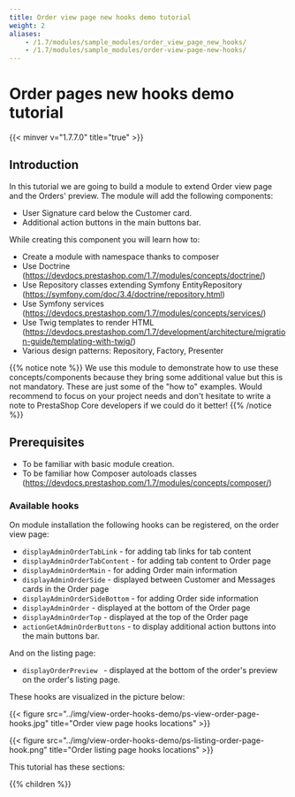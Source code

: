 ```yaml
---
title: Order view page new hooks demo tutorial 
weight: 2
aliases:
    - /1.7/modules/sample_modules/order_view_page_new_hooks/
    - /1.7/modules/sample_modules/order-view-page-new-hooks/
---
```


# Order pages new hooks demo tutorial
{{< minver v="1.7.7.0" title="true" >}}

## Introduction

In this tutorial we are going to build a module to extend Order view page and the Orders' preview. 
The module will add the following components:

 - User Signature card below the Customer card.
 - Additional action buttons in the main buttons bar.
 
While creating this component you will learn how to:

 - Create a module with namespace thanks to composer
 - Use Doctrine (https://devdocs.prestashop.com/1.7/modules/concepts/doctrine/)
 - Use Repository classes extending Symfony EntityRepository (https://symfony.com/doc/3.4/doctrine/repository.html)
 - Use Symfony services (https://devdocs.prestashop.com/1.7/modules/concepts/services/)
 - Use Twig templates to render HTML (https://devdocs.prestashop.com/1.7/development/architecture/migration-guide/templating-with-twig/)
 - Various design patterns: Repository, Factory, Presenter
 
{{% notice note %}}
We use this module to demonstrate how to use these concepts/components because they bring some additional value
but this is not mandatory. These are just some of the "how to" examples. Would recommend to focus on your
project needs and don't hesitate to write a note to PrestaShop Core developers if we could do it better!
{{% /notice %}}

## Prerequisites

- To be familiar with basic module creation.
- To be familiar how Composer autoloads classes (https://devdocs.prestashop.com/1.7/modules/concepts/composer/)

### Available hooks

On module installation the following hooks can be registered, on the order view page:

 - `displayAdminOrderTabLink` - for adding tab links for tab content
 - `displayAdminOrderTabContent` - for adding tab content to Order page
 - `displayAdminOrderMain` - for adding Order main information
 - `displayAdminOrderSide` - displayed between Customer and Messages cards in the Order page
 - `displayAdminOrderSideBottom` - for adding Order side information
 - `displayAdminOrder` - displayed at the bottom of the Order page
 - `displayAdminOrderTop` - displayed at the top of the Order page
 - `actionGetAdminOrderButtons` - to display additional action buttons into the main buttons bar.

And on the listing page:
 - `displayOrderPreview ` -  displayed at the bottom of the order's preview on the order's listing page.
 
These hooks are visualized in the picture below:

 {{< figure src="../img/view-order-hooks-demo/ps-view-order-page-hooks.jpg" title="Order view page hooks locations" >}}
 
 {{< figure src="../img/view-order-hooks-demo/ps-listing-order-page-hook.png" title="Order listing page hooks locations" >}}

This tutorial has these sections:

{{% children %}} 

